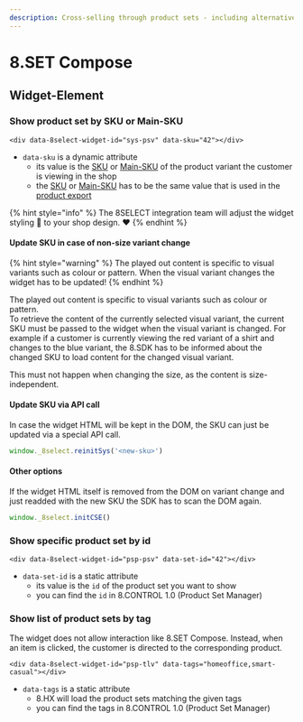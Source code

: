 ```yaml
---
description: Cross-selling through product sets - including alternative products
---
```


# 8.SET Compose

## Widget-Element

### **Show product set by SKU or Main-SKU**

```markup
<div data-8select-widget-id="sys-psv" data-sku="42"></div>
```

* `data-sku` is a dynamic attribute
  * its value is the [SKU](../produktdaten-uebermitteln/stammdaten/details.md#sku-sku) or [Main-SKU](../produktdaten-uebermitteln/stammdaten/details.md#main-sku-main-sku) of the product variant the customer is viewing in the shop
  * the [SKU](../produktdaten-uebermitteln/stammdaten/details.md#sku-sku) or [Main-SKU](../produktdaten-uebermitteln/stammdaten/details.md#main-sku-main-sku) has to be the same value that is used in the [product export](../integration/produkt-export.md)

{% hint style="info" %}
The 8SELECT integration team will adjust the widget styling 🎨 to your shop design. ❤️ 
{% endhint %}

#### Update SKU in case of non-size variant change

{% hint style="warning" %}
The played out content is specific to visual variants such as colour or pattern. When the visual variant changes the widget has to be updated!
{% endhint %}

The played out content is specific to visual variants such as colour or pattern.   
To retrieve the content of the currently selected visual variant, the current SKU must be passed to the widget when the visual variant is changed. For example if a customer is currently viewing the red variant of a shirt and changes to the blue variant, the 8.SDK has to be informed about the changed SKU to load content for the changed visual variant.  
  
This must not happen when changing the size, as the content is size-independent.

#### Update SKU via API call

In case the widget HTML will be kept in the DOM, the SKU can just be updated via a special API call.

```javascript
window._8select.reinitSys('<new-sku>')
```

#### Other options

If the widget HTML itself is removed from the DOM on variant change and just readded with the new SKU the SDK has to scan the DOM again.

```javascript
window._8select.initCSE()
```

### Show specific product set by id

```markup
<div data-8select-widget-id="psp-psv" data-set-id="42"></div>
```

* `data-set-id` is a static attribute
  * its value is the `id` of the product set you want to show
  * you can find the `id` in 8.CONTROL 1.0 \(Product Set Manager\)

### Show list of product sets by tag

The widget does not allow interaction like 8.SET Compose. Instead, when an item is clicked, the customer is directed to the corresponding product.

```markup
<div data-8select-widget-id="psp-tlv" data-tags="homeoffice,smart-casual"></div>
```

* `data-tags` is a static attribute
  * 8.HX will load the product sets matching the given tags
  * you can find the tags in 8.CONTROL 1.0 \(Product Set Manager\)

